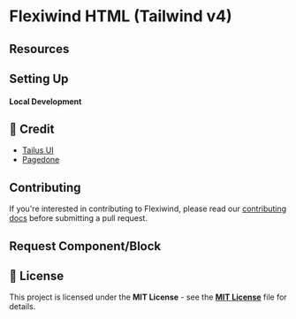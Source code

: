 # Flexiwind HTML (Tailwind v4)


## Resources



## Setting Up

#### Local Development



## 🙌 Credit
 - [Tailus UI](https://html.tailus.io/)
 - [Pagedone](https://pagedone.io/)

## Contributing

If you're interested in contributing to Flexiwind, please read our [contributing docs](CONTRIBUTING.MD) before submitting a pull request.


## Request Component/Block




## 📄 License

This project is licensed under the **MIT License** - see the [**MIT License**](LICENSE) file for details.